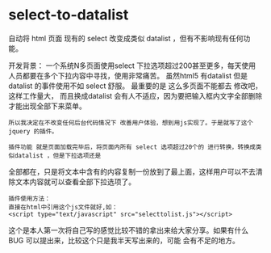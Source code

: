 select-to-datalist
==================

自动将 html 页面 现有的 select 改变成类似 datalist ，但有不影响现有任何功能。

开发背景：  一个系统N多页面使用select 下拉选项超过200甚至更多，每天使用人员都要在多个下拉内容中寻找，使用非常痛苦。
虽然html5 有datalist  但是 datalist 的事件使用不如 select 舒服。 最重要的是 这么多页面不能都去 修改吧，这样工作量大，
而且换成datalist 会有人不适应，因为要把输入框内文字全部删除才能出现全部下来菜单。
    
    所以我决定在不改变任何后台代码情况下 改善用户体验，想到用js实现了。于是就写了这个 jquery 的插件。
    
    插件功能 就是页面加载完毕后，将页面内所有 select 选项超过20个的 进行转换，转换成类似datalist ，但是下拉选项还是
全部都在，只是将文本中含有的内容复制一份放到了最上面，这样用户可以不去清除文本内容就可以查看全部下拉选项了。


    插件使用方法：
    直接在html中引用这个js文件就好,如：
    <script type="text/javascript" src="selecttolist.js"></script>

  


  这个是本人第一次将自己写的感觉比较不错的拿出来给大家分享。如果有什么BUG 可以提出来，比较这个只是我半天写出来的，可能
  会有不足的地方。
